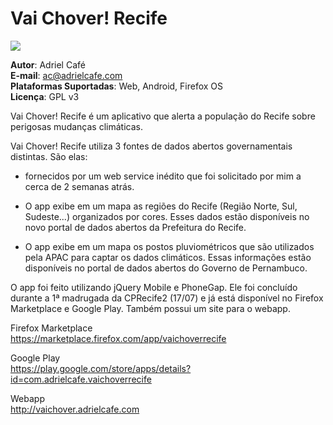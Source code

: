 Vai Chover! Recife
==================

![](https://raw.github.com/adrielcafe/VaiChoverRecife/master/images/vai_chover.png)

**Autor**: Adriel Café  
**E-mail**: ac@adrielcafe.com  
**Plataformas Suportadas**: Web, Android, Firefox OS  
**Licença**: GPL v3  

Vai Chover! Recife é um aplicativo que alerta a população do Recife sobre perigosas mudanças climáticas.  

Vai Chover! Recife utiliza 3 fontes de dados abertos governamentais distintas. São elas:
* fornecidos por um web service inédito que foi solicitado por mim a cerca de 2 semanas atrás.

* O app exibe em um mapa as regiões do Recife (Região Norte, Sul, Sudeste...) organizados	por cores. Esses dados estão disponíveis no novo portal de dados abertos da Prefeitura do	Recife.

* O app exibe em um mapa os postos pluviométricos que são utilizados pela APAC para captar os dados climáticos. Essas informações estão disponíveis no portal de dados abertos do	Governo de Pernambuco.

O app foi feito utilizando jQuery Mobile e PhoneGap. Ele foi concluído durante a 1ª madrugada da CPRecife2 (17/07) e já está disponível no Firefox Marketplace e Google Play. Também possui um site para o webapp.

Firefox Marketplace  
https://marketplace.firefox.com/app/vaichoverrecife

Google Play  
https://play.google.com/store/apps/details?id=com.adrielcafe.vaichoverrecife

Webapp  
http://vaichover.adrielcafe.com 
